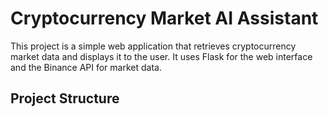 # Cryptocurrency Market AI Assistant

This project is a simple web application that retrieves cryptocurrency market data and displays it to the user. It uses Flask for the web interface and the Binance API for market data.

## Project Structure
